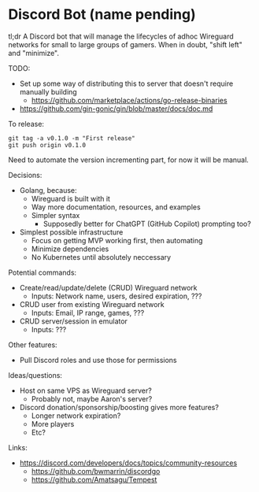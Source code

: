 # Discord Bot (name pending)

tl;dr A Discord bot that will manage the lifecycles of adhoc Wireguard networks for small to large groups of gamers. When in doubt, "shift left" and "minimize".

TODO:

- Set up some way of distributing this to server that doesn't require manually building
  - https://github.com/marketplace/actions/go-release-binaries
- https://github.com/gin-gonic/gin/blob/master/docs/doc.md

To release:
```
git tag -a v0.1.0 -m "First release"
git push origin v0.1.0
```

Need to automate the version incrementing part, for now it will be manual.

Decisions:

- Golang, because:
  - Wireguard is built with it
  - Way more documentation, resources, and examples
  - Simpler syntax
    - Supposedly better for ChatGPT (GitHub Copilot) prompting too?
- Simplest possible infrastructure
  - Focus on getting MVP working first, then automating
  - Minimize dependencies
  - No Kubernetes until absolutely neccessary

Potential commands:

- Create/read/update/delete (CRUD) Wireguard network
  - Inputs: Network name, users, desired expiration, ???
- CRUD user from existing Wireguard network
  - Inputs: Email, IP range, games, ???
- CRUD server/session in emulator
  - Inputs: ???

Other features:

- Pull Discord roles and use those for permissions

Ideas/questions:

- Host on same VPS as Wireguard server?
  - Probably not, maybe Aaron's server?
- Discord donation/sponsorship/boosting gives more features?
  - Longer network expiration?
  - More players
  - Etc?

Links:

- https://discord.com/developers/docs/topics/community-resources
  - https://github.com/bwmarrin/discordgo
  - https://github.com/Amatsagu/Tempest